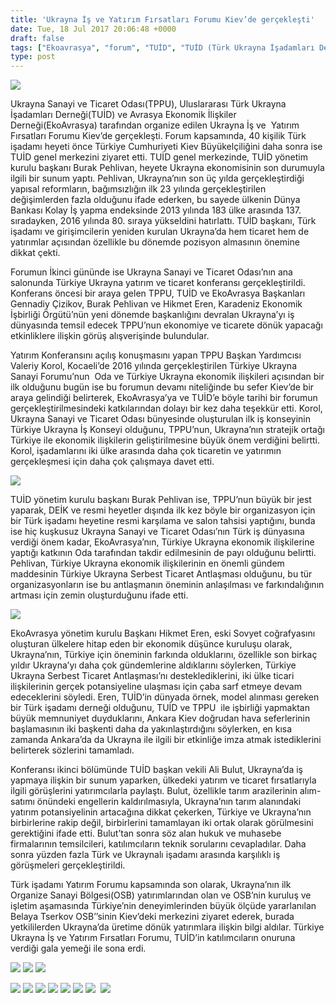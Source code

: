 ```yaml
---
title: 'Ukrayna İş ve Yatırım Fırsatları Forumu Kiev’de gerçekleşti'
date: Tue, 18 Jul 2017 20:06:48 +0000
draft: false
tags: ["Ekoavrasya", "forum", "TUİD", "TUİD (Türk Ukrayna İşadamları Derneği)", "Ukrayna Sanayi ve Ticaret Odası", "Ukrayna ticaret", "Ukrayna yatırım"]
type: post
---
```


![](https://burakpehlivan.org/wp-content/uploads/2017/07/20017473_10155459055289544_1794450366006333724_o.jpg)




Ukrayna Sanayi ve Ticaret Odası(TPPU), Uluslararası Türk Ukrayna İşadamları Derneği(TUİD) ve Avrasya Ekonomik İlişkiler Derneği(EkoAvrasya) tarafından organize edilen Ukrayna İş ve  Yatırım Fırsatları Forumu Kiev’de gerçekleşti. Forum kapsamında, 40 kişilik Türk işadamı heyeti önce Türkiye Cumhuriyeti Kiev Büyükelçiliğini daha sonra ise TUİD genel merkezini ziyaret etti. TUİD genel merkezinde, TUİD yönetim kurulu başkanı Burak Pehlivan, heyete Ukrayna ekonomisinin son durumuyla ilgili bir sunum yaptı. Pehlivan, Ukrayna’nın son üç yılda gerçekleştirdiği yapısal reformların, bağımsızlığın ilk 23 yılında gerçekleştirilen değişimlerden fazla olduğunu ifade ederken, bu sayede ülkenin Dünya Bankası Kolay İş yapma endeksinde 2013 yılında 183 ülke arasında 137. sıradayken, 2016 yılında 80. sıraya yükseldini hatırlattı. TUİD başkanı, Türk işadamı ve girişimcilerin yeniden kurulan Ukrayna’da hem ticaret hem de yatırımlar açısından özellikle bu dönemde pozisyon almasının önemine dikkat çekti.




Forumun İkinci gününde ise Ukrayna Sanayi ve Ticaret Odası’nın ana salonunda Türkiye Ukrayna yatırım ve ticaret konferansı gerçekleştirildi. Konferans öncesi bir araya gelen TPPU, TUİD ve EkoAvrasya Başkanları Gennadiy Çizikov, Burak Pehlivan ve Hikmet Eren, Karadeniz Ekonomik İşbirliği Örgütü’nün yeni dönemde başkanlığını devralan Ukrayna’yı iş dünyasında temsil edecek TPPU’nun ekonomiye ve ticarete dönük yapacağı etkinliklere ilişkin görüş alışverişinde bulundular.




Yatırım Konferansını açılış konuşmasını yapan TPPU Başkan Yardımcısı Valeriy Korol, Kocaeli’de 2016 yılında gerçekleştirilen Türkiye Ukrayna Sanayi Forumu’nun  Oda ve Türkiye Ukrayna ekonomik ilişkileri açısından bir ilk olduğunu bugün ise bu forumun devamı niteliğinde bu sefer Kiev’de bir araya gelindiği belirterek, EkoAvrasya’ya ve TUİD’e böyle tarihi bir forumun gerçekleştirilmesindeki katkılarından dolayı bir kez daha teşekkür etti. Korol, Ukrayna Sanayi ve Ticaret Odası bünyesinde oluşturulan ilk iş konseyinin Türkiye Ukrayna İş Konseyi olduğunu, TPPU’nun, Ukrayna’nın stratejik ortağı Türkiye ile ekonomik ilişkilerin geliştirilmesine büyük önem verdiğini belirtti. Korol, işadamlarını iki ülke arasında daha çok ticaretin ve yatırımın gerçekleşmesi için daha çok çalışmaya davet etti.




![](https://burakpehlivan.org/wp-content/uploads/2017/07/DSC_7067.jpg)




TUİD yönetim kurulu başkanı Burak Pehlivan ise, TPPU’nun büyük bir jest yaparak, DEİK ve resmi heyetler dışında ilk kez böyle bir organizasyon için bir Türk işadamı heyetine resmi karşılama ve salon tahsisi yaptığını, bunda ise hiç kuşkusuz Ukrayna Sanayi ve Ticaret Odası’nın Türk iş dünyasına verdiği önem kadar, EkoAvrasya’nın, Türkiye Ukrayna ekonomik ilişkilerine yaptığı katkının Oda tarafından takdir edilmesinin de payı olduğunu belirtti. Pehlivan, Türkiye Ukrayna ekonomik ilişkilerinin en önemli gündem maddesinin Türkiye Ukrayna Serbest Ticaret Antlaşması olduğunu, bu tür organizasyonların ise bu antlaşmanın öneminin anlaşılması ve farkındalığının artması için zemin oluşturduğunu ifade etti.




![](https://burakpehlivan.org/wp-content/uploads/2017/07/DSC_6471.jpg)




EkoAvrasya yönetim kurulu Başkanı Hikmet Eren, eski Sovyet coğrafyasını oluşturan ülkelere hitap eden bir ekonomik düşünce kuruluşu olarak, Ukrayna’nın, Türkiye için öneminin farkında olduklarını, özellikle son birkaç yıldır Ukrayna’yı daha çok gündemlerine aldıklarını söylerken, Türkiye Ukrayna Serbest Ticaret Antlaşması’nı desteklediklerini, iki ülke ticari ilişkilerinin gerçek potansiyeline ulaşması için çaba sarf etmeye devam edeceklerini söyledi. Eren, TUİD’in dünyada örnek, model alınması gereken bir Türk işadamı derneği olduğunu, TUİD ve TPPU  ile işbirliği yapmaktan büyük memnuniyet duyduklarını, Ankara Kiev doğrudan hava seferlerinin başlamasının iki başkenti daha da yakınlaştırdığını söylerken, en kısa zamanda Ankara’da da Ukrayna ile ilgili bir etkinliğe imza atmak istediklerini belirterek sözlerini tamamladı.




Konferansı ikinci bölümünde TUİD başkan vekili Ali Bulut, Ukrayna’da iş yapmaya ilişkin bir sunum yaparken, ülkedeki yatırım ve ticaret fırsatlarıyla ilgili görüşlerini yatırımcılarla paylaştı. Bulut, özellikle tarım arazilerinin alım-satımı önündeki engellerin kaldırılmasıyla, Ukrayna’nın tarım alanındaki yatırım potansiyelinin artacağına dikkat çekerken, Türkiye ve Ukrayna’nın birbirlerine rakip değil, birbirlerini tamamlayan iki ortak olarak görülmesini gerektiğini ifade etti. Bulut’tan sonra söz alan hukuk ve muhasebe firmalarının temsilcileri, katılımcıların teknik sorularını cevapladılar. Daha sonra yüzden fazla Türk ve Ukraynalı işadamı arasında karşılıklı iş görüşmeleri gerçekleştirildi. 




Türk işadamı Yatırım Forumu kapsamında son olarak, Ukrayna’nın ilk Organize Sanayi Bölgesi(OSB) yatırımlarından olan ve OSB’nin kuruluş ve işletim aşamasında Türkiye’nin deneyimlerinden büyük ölçüde yararlanılan Belaya Tserkov OSB’’sinin Kiev’deki merkezini ziyaret ederek, burada yetkililerden Ukrayna’da üretime dönük yatırımlara ilişkin bilgi aldılar. Türkiye Ukrayna İş ve Yatırım Fırsatları Forumu, TUİD’in katılımcıların onuruna verdiği gala yemeği ile sona erdi.




![](https://burakpehlivan.org/wp-content/uploads/2017/07/DSC_3982.jpg) ![](https://burakpehlivan.org/wp-content/uploads/2017/07/DSC_3987.jpg) ![](https://burakpehlivan.org/wp-content/uploads/2017/07/DSC_4018.jpg)




![](https://burakpehlivan.org/wp-content/uploads/2017/07/IMG_8564-8-Копировать.jpg) ![](https://burakpehlivan.org/wp-content/uploads/2017/07/IMG_8573-13-Копировать.jpg) ![](https://burakpehlivan.org/wp-content/uploads/2017/07/IMG_8600-32-Копировать.jpg) ![](https://burakpehlivan.org/wp-content/uploads/2017/07/IMG_8608-38-Копировать.jpg) ![](https://burakpehlivan.org/wp-content/uploads/2017/07/IMG_8611-40-Копировать.jpg) ![](https://burakpehlivan.org/wp-content/uploads/2017/07/IMG_8650-63-Копировать.jpg) ![](https://burakpehlivan.org/wp-content/uploads/2017/07/IMG_8669-70-Копировать.jpg)  ![](https://burakpehlivan.org/wp-content/uploads/2017/07/IMG_8735-113-Копировать.jpg)